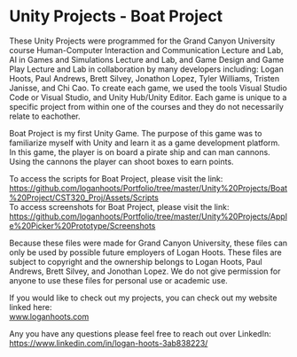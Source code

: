 # Unity Projects - Boat Project #

These Unity Projects were programmed for the Grand Canyon University course Human-Computer Interaction and Communication Lecture and Lab, AI in Games and Simulations Lecture and Lab, and Game Design and Game Play Lecture and Lab in collaboration by many developers including: Logan Hoots, Paul Andrews, Brett Silvey, Jonathon Lopez, Tyler Williams, Tristen Janisse, and Chi Cao. To create each game, we used the tools Visual Studio Code or Visual Studio, and Unity Hub/Unity Editor. Each game is unique to a specific project from within one of the courses and they do not necessarily relate to eachother.

Boat Project is my first Unity Game. The purpose of this game was to familiarize myself with Unity and learn it as a game development platform. In this game, the player is on board a pirate ship and can man cannons. Using the cannons the player can shoot boxes to earn points.

To access the scripts for Boat Project, please visit the link:\
 https://github.com/loganhoots/Portfolio/tree/master/Unity%20Projects/Boat%20Project/CST320_Proj/Assets/Scripts \
To access screenshots for Boat Project, please visit the link:\
 https://github.com/loganhoots/Portfolio/tree/master/Unity%20Projects/Apple%20Picker%20Prototype/Screenshots

Because these files were made for Grand Canyon University, these files can only be used by possible future employers of Logan Hoots. These files are subject to copyright and the ownership belongs to Logan Hoots, Paul Andrews, Brett Silvey, and Jonothan Lopez. We do not give permission for anyone to use these files for personal use or academic use.

If you would like to check out my projects, you can check out my website linked here:\
 www.loganhoots.com

Any you have any questions please feel free to reach out over LinkedIn:\
  https://www.linkedin.com/in/logan-hoots-3ab838223/
